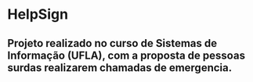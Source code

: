 # HelpSign

## Projeto realizado no curso de Sistemas de Informação (UFLA), com a proposta de pessoas surdas realizarem chamadas de emergencia.

